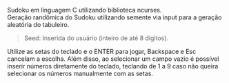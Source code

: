 Sudoku em linguagem C utilizando biblioteca ncurses.<br>
Geração randômica do Sudoku utilizando semente via input para a geração aleatória do tabuleiro.<br> 
> Seed: Inserida do usuário (inteiro de até 8 dígitos).

Utilize as setas do teclado e o ENTER para jogar, Backspace e Esc cancelam a escolha.
Além disso, ao selecionar um campo vazio é possível inserir números diretamente do teclado, teclando de 1 a 9
caso não queira selecionar os números manualmente com as setas.
